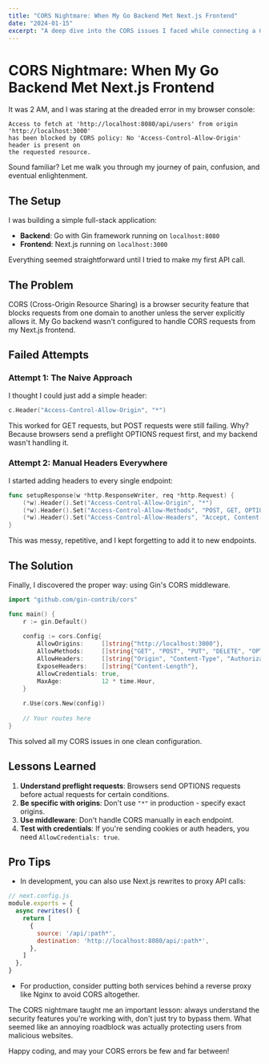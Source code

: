 ```yaml
---
title: "CORS Nightmare: When My Go Backend Met Next.js Frontend"
date: "2024-01-15"
excerpt: "A deep dive into the CORS issues I faced while connecting a Go backend with a Next.js frontend, and how I finally solved them."
---
```


# CORS Nightmare: When My Go Backend Met Next.js Frontend

It was 2 AM, and I was staring at the dreaded error in my browser console:

```
Access to fetch at 'http://localhost:8080/api/users' from origin 'http://localhost:3000' 
has been blocked by CORS policy: No 'Access-Control-Allow-Origin' header is present on 
the requested resource.
```

Sound familiar? Let me walk you through my journey of pain, confusion, and eventual enlightenment.

## The Setup

I was building a simple full-stack application:
- **Backend**: Go with Gin framework running on `localhost:8080`
- **Frontend**: Next.js running on `localhost:3000`

Everything seemed straightforward until I tried to make my first API call.

## The Problem

CORS (Cross-Origin Resource Sharing) is a browser security feature that blocks requests from one domain to another unless the server explicitly allows it. My Go backend wasn't configured to handle CORS requests from my Next.js frontend.

## Failed Attempts

### Attempt 1: The Naive Approach

I thought I could just add a simple header:

```go
c.Header("Access-Control-Allow-Origin", "*")
```

This worked for GET requests, but POST requests were still failing. Why? Because browsers send a preflight OPTIONS request first, and my backend wasn't handling it.

### Attempt 2: Manual Headers Everywhere

I started adding headers to every single endpoint:

```go
func setupResponse(w *http.ResponseWriter, req *http.Request) {
    (*w).Header().Set("Access-Control-Allow-Origin", "*")
    (*w).Header().Set("Access-Control-Allow-Methods", "POST, GET, OPTIONS, PUT, DELETE")
    (*w).Header().Set("Access-Control-Allow-Headers", "Accept, Content-Type, Content-Length, Authorization")
}
```

This was messy, repetitive, and I kept forgetting to add it to new endpoints.

## The Solution

Finally, I discovered the proper way: using Gin's CORS middleware.

```go
import "github.com/gin-contrib/cors"

func main() {
    r := gin.Default()
    
    config := cors.Config{
        AllowOrigins:     []string{"http://localhost:3000"},
        AllowMethods:     []string{"GET", "POST", "PUT", "DELETE", "OPTIONS"},
        AllowHeaders:     []string{"Origin", "Content-Type", "Authorization"},
        ExposeHeaders:    []string{"Content-Length"},
        AllowCredentials: true,
        MaxAge:           12 * time.Hour,
    }
    
    r.Use(cors.New(config))
    
    // Your routes here
}
```

This solved all my CORS issues in one clean configuration.

## Lessons Learned

1. **Understand preflight requests**: Browsers send OPTIONS requests before actual requests for certain conditions.
2. **Be specific with origins**: Don't use `"*"` in production - specify exact origins.
3. **Use middleware**: Don't handle CORS manually in each endpoint.
4. **Test with credentials**: If you're sending cookies or auth headers, you need `AllowCredentials: true`.

## Pro Tips

- In development, you can also use Next.js rewrites to proxy API calls:

```javascript
// next.config.js
module.exports = {
  async rewrites() {
    return [
      {
        source: '/api/:path*',
        destination: 'http://localhost:8080/api/:path*',
      },
    ]
  },
}
```

- For production, consider putting both services behind a reverse proxy like Nginx to avoid CORS altogether.

The CORS nightmare taught me an important lesson: always understand the security features you're working with, don't just try to bypass them. What seemed like an annoying roadblock was actually protecting users from malicious websites.

Happy coding, and may your CORS errors be few and far between! 